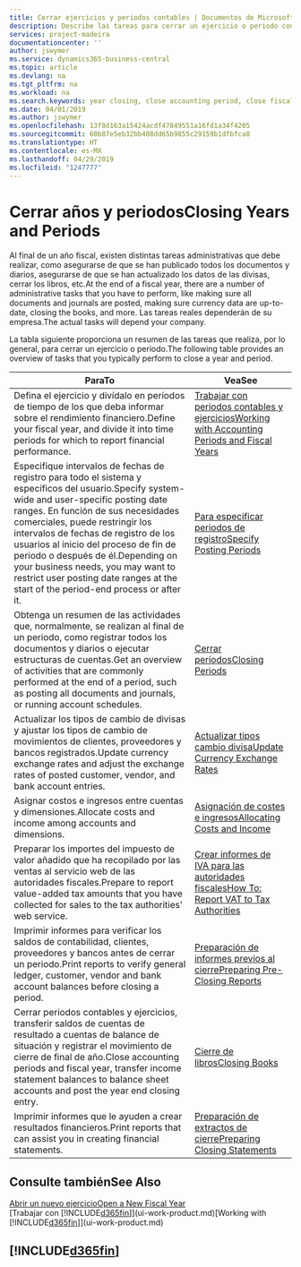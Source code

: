 ```yaml
---
title: Cerrar ejercicios y periodos contables | Documentos de Microsoft
description: Describe las tareas para cerrar un ejercicio o periodo contable, por ejemplo, asegurarse de que se ha registrado los documentos y los diarios, y comprobar los saldos bancarios.
services: project-madeira
documentationcenter: ''
author: jswymer
ms.service: dynamics365-business-central
ms.topic: article
ms.devlang: na
ms.tgt_pltfrm: na
ms.workload: na
ms.search.keywords: year closing, close accounting period, close fiscal year, bank account detailed trial balance
ms.date: 04/01/2019
ms.author: jswymer
ms.openlocfilehash: 13f8d163a15424acdf47849551a16fd1a34f4205
ms.sourcegitcommit: 60b87e5eb32bb408dd65b9855c29159b1dfbfca8
ms.translationtype: HT
ms.contentlocale: es-MX
ms.lasthandoff: 04/29/2019
ms.locfileid: "1247777"
---
```

# <a name="closing-years-and-periods"></a><span data-ttu-id="05469-103">Cerrar años y periodos</span><span class="sxs-lookup"><span data-stu-id="05469-103">Closing Years and Periods</span></span>
<span data-ttu-id="05469-104">Al final de un año fiscal, existen distintas tareas administrativas que debe realizar, como asegurarse de que se han publicado todos los documentos y diarios, asegurarse de que se han actualizado los datos de las divisas, cerrar los libros, etc.</span><span class="sxs-lookup"><span data-stu-id="05469-104">At the end of a fiscal year, there are a number of administrative tasks that you have to perform, like making sure all documents and journals are posted, making sure currency data are up-to-date, closing the books, and more.</span></span> <span data-ttu-id="05469-105">Las tareas reales dependerán de su empresa.</span><span class="sxs-lookup"><span data-stu-id="05469-105">The actual tasks will depend your company.</span></span>

<span data-ttu-id="05469-106">La tabla siguiente proporciona un resumen de las tareas que realiza, por lo general, para cerrar un ejercicio o periodo.</span><span class="sxs-lookup"><span data-stu-id="05469-106">The following table provides an overview of tasks that you typically perform to close a year and period.</span></span>

| <span data-ttu-id="05469-107">Para</span><span class="sxs-lookup"><span data-stu-id="05469-107">To</span></span> | <span data-ttu-id="05469-108">Vea</span><span class="sxs-lookup"><span data-stu-id="05469-108">See</span></span> |
| --- | --- |
| <span data-ttu-id="05469-109">Defina el ejercicio y divídalo en períodos de tiempo de los que deba informar sobre el rendimiento financiero.</span><span class="sxs-lookup"><span data-stu-id="05469-109">Define your fiscal year, and divide it into time periods for which to report financial performance.</span></span> | [<span data-ttu-id="05469-110">Trabajar con periodos contables y ejercicios</span><span class="sxs-lookup"><span data-stu-id="05469-110">Working with Accounting Periods and Fiscal Years</span></span>](finance-accounting-periods-and-fiscal-years.md)|
| <span data-ttu-id="05469-111">Especifique intervalos de fechas de registro para todo el sistema y específicos del usuario.</span><span class="sxs-lookup"><span data-stu-id="05469-111">Specify system-wide and user-specific posting date ranges.</span></span> <span data-ttu-id="05469-112">En función de sus necesidades comerciales, puede restringir los intervalos de fechas de registro de los usuarios al inicio del proceso de fin de periodo o después de él.</span><span class="sxs-lookup"><span data-stu-id="05469-112">Depending on your business needs, you may want to restrict user posting date ranges at the start of the period-end process or after it.</span></span> |[<span data-ttu-id="05469-113">Para especificar periodos de registro</span><span class="sxs-lookup"><span data-stu-id="05469-113">Specify Posting Periods</span></span>](finance-how-specify-posting-periods.md) |
| <span data-ttu-id="05469-114">Obtenga un resumen de las actividades que, normalmente, se realizan al final de un periodo, como registrar todos los documentos y diarios o ejecutar estructuras de cuentas.</span><span class="sxs-lookup"><span data-stu-id="05469-114">Get an overview of activities that are commonly performed at the end of a period, such as posting all documents and journals, or running account schedules.</span></span> |[<span data-ttu-id="05469-115">Cerrar períodos</span><span class="sxs-lookup"><span data-stu-id="05469-115">Closing Periods</span></span>](year-how-complete-period-end-processes.md) |
| <span data-ttu-id="05469-116">Actualizar los tipos de cambio de divisas y ajustar los tipos de cambio de movimientos de clientes, proveedores y bancos registrados.</span><span class="sxs-lookup"><span data-stu-id="05469-116">Update currency exchange rates and adjust the exchange rates of posted customer, vendor, and bank account entries.</span></span> |[<span data-ttu-id="05469-117">Actualizar tipos cambio divisa</span><span class="sxs-lookup"><span data-stu-id="05469-117">Update Currency Exchange Rates</span></span>](finance-how-update-currencies.md) |
| <span data-ttu-id="05469-118">Asignar costos e ingresos entre cuentas y dimensiones.</span><span class="sxs-lookup"><span data-stu-id="05469-118">Allocate costs and income among accounts and dimensions.</span></span> |[<span data-ttu-id="05469-119">Asignación de costes e ingresos</span><span class="sxs-lookup"><span data-stu-id="05469-119">Allocating Costs and Income</span></span>](year-allocate-costs-income.md) |
| <span data-ttu-id="05469-120">Preparar los importes del impuesto de valor añadido que ha recopilado por las ventas al servicio web de las autoridades fiscales.</span><span class="sxs-lookup"><span data-stu-id="05469-120">Prepare to report value-added tax amounts that you have collected for sales to the tax authorities' web service.</span></span> |[<span data-ttu-id="05469-121">Crear informes de IVA para las autoridades fiscales</span><span class="sxs-lookup"><span data-stu-id="05469-121">How To: Report VAT to Tax Authorities</span></span>](finance-how-report-vat.md)|
| <span data-ttu-id="05469-122">Imprimir informes para verificar los saldos de contabilidad, clientes, proveedores y bancos antes de cerrar un periodo.</span><span class="sxs-lookup"><span data-stu-id="05469-122">Print reports to verify general ledger, customer, vendor and bank account balances before closing a period.</span></span> |[<span data-ttu-id="05469-123">Preparación de informes previos al cierre</span><span class="sxs-lookup"><span data-stu-id="05469-123">Preparing Pre-Closing Reports</span></span>](year-prepare-preclose-reports.md) |
| <span data-ttu-id="05469-124">Cerrar periodos contables y ejercicios, transferir saldos de cuentas de resultado a cuentas de balance de situación y registrar el movimiento de cierre de final de año.</span><span class="sxs-lookup"><span data-stu-id="05469-124">Close accounting periods and fiscal year, transfer income statement balances to balance sheet accounts and post the year end closing entry.</span></span> |[<span data-ttu-id="05469-125">Cierre de libros</span><span class="sxs-lookup"><span data-stu-id="05469-125">Closing Books</span></span>](year-close-books.md) |
| <span data-ttu-id="05469-126">Imprimir informes que le ayuden a crear resultados financieros.</span><span class="sxs-lookup"><span data-stu-id="05469-126">Print reports that can assist you in creating financial statements.</span></span> |[<span data-ttu-id="05469-127">Preparación de extractos de cierre</span><span class="sxs-lookup"><span data-stu-id="05469-127">Preparing Closing Statements</span></span>](year-prepare-close-statement.md) |

## <a name="see-also"></a><span data-ttu-id="05469-128">Consulte también</span><span class="sxs-lookup"><span data-stu-id="05469-128">See Also</span></span>
[<span data-ttu-id="05469-129">Abrir un nuevo ejercicio</span><span class="sxs-lookup"><span data-stu-id="05469-129">Open a New Fiscal Year</span></span>](finance-how-open-new-fiscal-year.md)  
<span data-ttu-id="05469-130">[Trabajar con [!INCLUDE[d365fin](includes/d365fin_md.md)]](ui-work-product.md)</span><span class="sxs-lookup"><span data-stu-id="05469-130">[Working with [!INCLUDE[d365fin](includes/d365fin_md.md)]](ui-work-product.md)</span></span>

## [!INCLUDE[d365fin](includes/free_trial_md.md)]  
 
